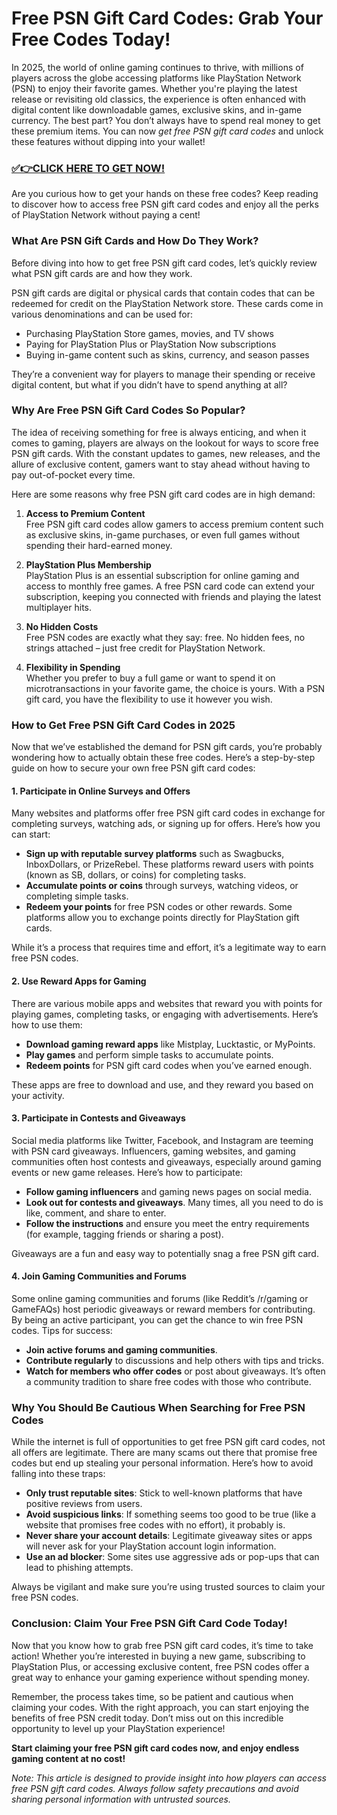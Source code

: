 # Free PSN Gift Card Codes: Grab Your Free Codes Today!

In 2025, the world of online gaming continues to thrive, with millions of players across the globe accessing platforms like PlayStation Network (PSN) to enjoy their favorite games. Whether you're playing the latest release or revisiting old classics, the experience is often enhanced with digital content like downloadable games, exclusive skins, and in-game currency. The best part? You don’t always have to spend real money to get these premium items. You can now *get free PSN gift card codes* and unlock these features without dipping into your wallet!

### [✅👉CLICK HERE TO GET NOW!](https://freerewards.xyz/psn/go/)

Are you curious how to get your hands on these free codes? Keep reading to discover how to access free PSN gift card codes and enjoy all the perks of PlayStation Network without paying a cent!

### What Are PSN Gift Cards and How Do They Work?

Before diving into how to get free PSN gift card codes, let’s quickly review what PSN gift cards are and how they work.

PSN gift cards are digital or physical cards that contain codes that can be redeemed for credit on the PlayStation Network store. These cards come in various denominations and can be used for:

- Purchasing PlayStation Store games, movies, and TV shows
- Paying for PlayStation Plus or PlayStation Now subscriptions
- Buying in-game content such as skins, currency, and season passes

They’re a convenient way for players to manage their spending or receive digital content, but what if you didn’t have to spend anything at all?

### Why Are Free PSN Gift Card Codes So Popular?

The idea of receiving something for free is always enticing, and when it comes to gaming, players are always on the lookout for ways to score free PSN gift cards. With the constant updates to games, new releases, and the allure of exclusive content, gamers want to stay ahead without having to pay out-of-pocket every time. 

Here are some reasons why free PSN gift card codes are in high demand:

1. **Access to Premium Content**  
   Free PSN gift card codes allow gamers to access premium content such as exclusive skins, in-game purchases, or even full games without spending their hard-earned money.

2. **PlayStation Plus Membership**  
   PlayStation Plus is an essential subscription for online gaming and access to monthly free games. A free PSN card code can extend your subscription, keeping you connected with friends and playing the latest multiplayer hits.

3. **No Hidden Costs**  
   Free PSN codes are exactly what they say: free. No hidden fees, no strings attached – just free credit for PlayStation Network.

4. **Flexibility in Spending**  
   Whether you prefer to buy a full game or want to spend it on microtransactions in your favorite game, the choice is yours. With a PSN gift card, you have the flexibility to use it however you wish.

### How to Get Free PSN Gift Card Codes in 2025

Now that we’ve established the demand for PSN gift cards, you’re probably wondering how to actually obtain these free codes. Here’s a step-by-step guide on how to secure your own free PSN gift card codes:

#### 1. **Participate in Online Surveys and Offers**

Many websites and platforms offer free PSN gift card codes in exchange for completing surveys, watching ads, or signing up for offers. Here’s how you can start:

- **Sign up with reputable survey platforms** such as Swagbucks, InboxDollars, or PrizeRebel. These platforms reward users with points (known as SB, dollars, or coins) for completing tasks.
- **Accumulate points or coins** through surveys, watching videos, or completing simple tasks.
- **Redeem your points** for free PSN codes or other rewards. Some platforms allow you to exchange points directly for PlayStation gift cards.

While it’s a process that requires time and effort, it’s a legitimate way to earn free PSN codes.

#### 2. **Use Reward Apps for Gaming**

There are various mobile apps and websites that reward you with points for playing games, completing tasks, or engaging with advertisements. Here’s how to use them:

- **Download gaming reward apps** like Mistplay, Lucktastic, or MyPoints.
- **Play games** and perform simple tasks to accumulate points.
- **Redeem points** for PSN gift card codes when you’ve earned enough.

These apps are free to download and use, and they reward you based on your activity.

#### 3. **Participate in Contests and Giveaways**

Social media platforms like Twitter, Facebook, and Instagram are teeming with PSN card giveaways. Influencers, gaming websites, and gaming communities often host contests and giveaways, especially around gaming events or new game releases. Here’s how to participate:

- **Follow gaming influencers** and gaming news pages on social media.
- **Look out for contests and giveaways**. Many times, all you need to do is like, comment, and share to enter.
- **Follow the instructions** and ensure you meet the entry requirements (for example, tagging friends or sharing a post).

Giveaways are a fun and easy way to potentially snag a free PSN gift card.

#### 4. **Join Gaming Communities and Forums**

Some online gaming communities and forums (like Reddit’s /r/gaming or GameFAQs) host periodic giveaways or reward members for contributing. By being an active participant, you can get the chance to win free PSN codes. Tips for success:

- **Join active forums and gaming communities**.
- **Contribute regularly** to discussions and help others with tips and tricks.
- **Watch for members who offer codes** or post about giveaways. It’s often a community tradition to share free codes with those who contribute.

### Why You Should Be Cautious When Searching for Free PSN Codes

While the internet is full of opportunities to get free PSN gift card codes, not all offers are legitimate. There are many scams out there that promise free codes but end up stealing your personal information. Here’s how to avoid falling into these traps:

- **Only trust reputable sites**: Stick to well-known platforms that have positive reviews from users.
- **Avoid suspicious links**: If something seems too good to be true (like a website that promises free codes with no effort), it probably is.
- **Never share your account details**: Legitimate giveaway sites or apps will never ask for your PlayStation account login information.
- **Use an ad blocker**: Some sites use aggressive ads or pop-ups that can lead to phishing attempts.

Always be vigilant and make sure you’re using trusted sources to claim your free PSN codes.

### Conclusion: Claim Your Free PSN Gift Card Code Today!

Now that you know how to grab free PSN gift card codes, it’s time to take action! Whether you’re interested in buying a new game, subscribing to PlayStation Plus, or accessing exclusive content, free PSN codes offer a great way to enhance your gaming experience without spending money.

Remember, the process takes time, so be patient and cautious when claiming your codes. With the right approach, you can start enjoying the benefits of free PSN credit today. Don’t miss out on this incredible opportunity to level up your PlayStation experience!

**Start claiming your free PSN gift card codes now, and enjoy endless gaming content at no cost!** 

*Note: This article is designed to provide insight into how players can access free PSN gift card codes. Always follow safety precautions and avoid sharing personal information with untrusted sources.*
